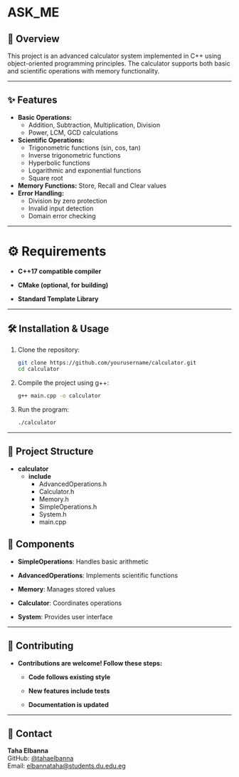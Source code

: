 # ASK_ME

## 📌 Overview
This project is an advanced calculator system implemented in C++ using object-oriented programming principles. The calculator supports both basic and scientific operations with memory functionality.

---

## ✨ Features
- **Basic Operations:**
    - Addition, Subtraction, Multiplication, Division
    - Power, LCM, GCD calculations
- **Scientific Operations:**
    - Trigonometric functions (sin, cos, tan)
    - Inverse trigonometric functions
    - Hyperbolic functions
    - Logarithmic and exponential functions
    - Square root
- **Memory Functions:**
    Store, Recall and Clear values
- **Error Handling:**
    - Division by zero protection
    - Invalid input detection
    - Domain error checking

---

# ⚙️ Requirements
- **C++17 compatible compiler**
 
- **CMake (optional, for building)**

- **Standard Template Library**

---

##  🛠️ Installation & Usage
1. Clone the repository:
   ```bash
   git clone https://github.com/yourusername/calculator.git
   cd calculator
2. Compile the project using g++:
   ```bash
   g++ main.cpp -o calculator
3. Run the program:
   ```bash
   ./calculator

---

## 📂 Project Structure

- **calculator**
  - **include**
     - AdvancedOperations.h
     - Calculator.h
     - Memory.h
     - SimpleOperations.h
     - System.h
     - main.cpp



## 🧩 Components

- **SimpleOperations**: Handles basic arithmetic

- **AdvancedOperations**: Implements scientific functions

- **Memory**: Manages stored values

- **Calculator**: Coordinates operations

- **System**: Provides user interface
---

## 🤝 Contributing

- **Contributions are welcome! Follow these steps:**

   - **Code follows existing style**

   - **New features include tests**

   - **Documentation is updated**
---

## 📧 Contact
**Taha Elbanna**  
GitHub: [@tahaelbanna](https://github.com/tahaelbanna)  
Email: [elbannataha@students.du.edu.eg](mailto:elbannataha@students.du.edu.eg)

